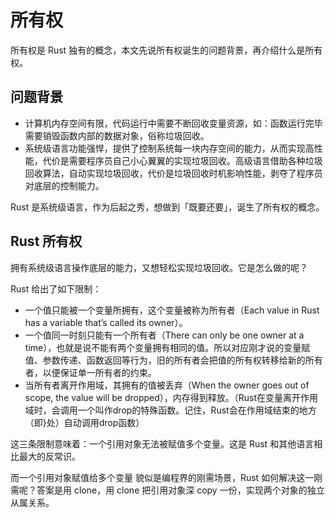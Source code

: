 # 所有权

所有权是 Rust 独有的概念，本文先说所有权诞生的问题背景，再介绍什么是所有权。

## 问题背景
- 计算机内存空间有限，代码运行中需要不断回收变量资源，如：函数运行完毕需要销毁函数内部的数据对象，俗称垃圾回收。
- 系统级语言功能强悍，提供了控制系统每一块内存空间的能力，从而实现高性能，代价是需要程序员自己小心翼翼的实现垃圾回收。高级语言借助各种垃圾回收算法，自动实现垃圾回收，代价是垃圾回收时机影响性能，剥夺了程序员对底层的控制能力。

Rust 是系统级语言，作为后起之秀，想做到「既要还要」，诞生了所有权的概念。

## Rust 所有权

拥有系统级语言操作底层的能力，又想轻松实现垃圾回收。它是怎么做的呢？

Rust 给出了如下限制：
- 一个值只能被一个变量所拥有，这个变量被称为所有者（Each value in Rust has a variable that’s called its owner）。
- 一个值同一时刻只能有一个所有者（There can only be one owner at a time），也就是说不能有两个变量拥有相同的值。所以对应刚才说的变量赋值、参数传递、函数返回等行为，旧的所有者会把值的所有权转移给新的所有者，以便保证单一所有者的约束。
- 当所有者离开作用域，其拥有的值被丢弃（When the owner goes out of scope, the value will be dropped），内存得到释放。（Rust在变量离开作用域时，会调用一个叫作drop的特殊函数。记住，Rust会在作用域结束的地方（即}处）自动调用drop函数）

这三条限制意味着：一个引用对象无法被赋值多个变量。这是 Rust 和其他语言相比最大的反常识。

而一个引用对象赋值给多个变量 貌似是编程界的刚需场景，Rust 如何解决这一刚需呢？答案是用 clone，用 clone 把引用对象深 copy 一份，实现两个对象的独立从属关系。

